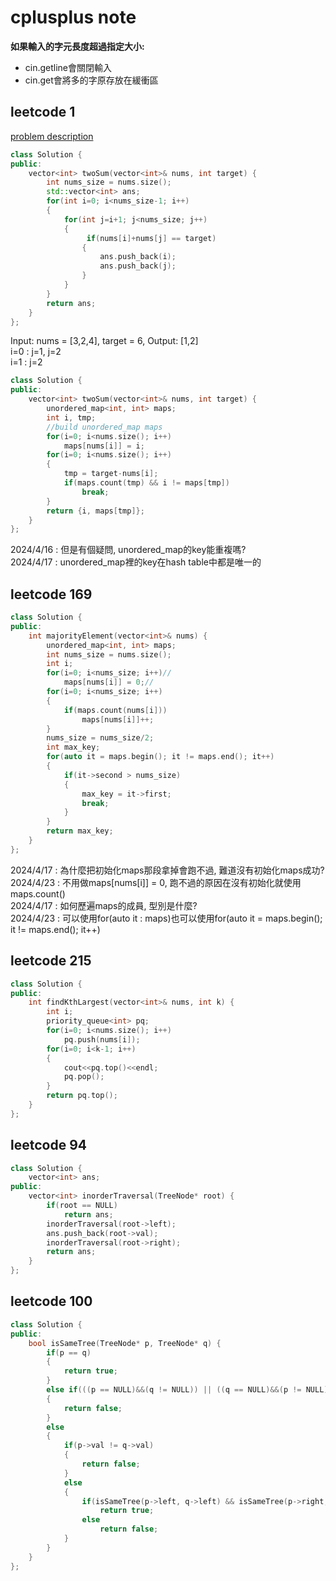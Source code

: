 # cplusplus note

**如果輸入的字元長度超過指定大小:**

* cin.getline會關閉輸入
* cin.get會將多的字原存放在緩衝區

## leetcode 1

[problem description](https://leetcode.com/problems/two-sum/description/)

```c++
class Solution {
public:
    vector<int> twoSum(vector<int>& nums, int target) {
        int nums_size = nums.size();
        std::vector<int> ans;
        for(int i=0; i<nums_size-1; i++)
        {
            for(int j=i+1; j<nums_size; j++)
            {
                 if(nums[i]+nums[j] == target)
                {
                    ans.push_back(i);
                    ans.push_back(j);
                }
            }
        }
        return ans;
    }
};
```

Input: nums = [3,2,4], target = 6, Output: [1,2]</br>
i=0 : j=1, j=2</br>
i=1 : j=2

```c++
class Solution {
public:
    vector<int> twoSum(vector<int>& nums, int target) {
        unordered_map<int, int> maps;
        int i, tmp;
        //build unordered_map maps
        for(i=0; i<nums.size(); i++)
            maps[nums[i]] = i;
        for(i=0; i<nums.size(); i++)
        {
            tmp = target-nums[i];
            if(maps.count(tmp) && i != maps[tmp])
                break;
        }
        return {i, maps[tmp]};
    }
};
```

2024/4/16 : 但是有個疑問, unordered_map的key能重複嗎?</br>
2024/4/17 : unordered_map裡的key在hash table中都是唯一的</br>

## leetcode 169

```c++
class Solution {
public:
    int majorityElement(vector<int>& nums) {
        unordered_map<int, int> maps;
        int nums_size = nums.size();
        int i;
        for(i=0; i<nums_size; i++)//
            maps[nums[i]] = 0;//
        for(i=0; i<nums_size; i++)
        {
            if(maps.count(nums[i]))
                maps[nums[i]]++;
        }
        nums_size = nums_size/2;
        int max_key;
        for(auto it = maps.begin(); it != maps.end(); it++)
        {
            if(it->second > nums_size)
            {
                max_key = it->first;
                break;
            }
        }
        return max_key;
    }
};
```
2024/4/17 : 為什麼把初始化maps那段拿掉會跑不過, 難道沒有初始化maps成功?</br>
2024/4/23 : 不用做maps[nums[i]] = 0, 跑不過的原因在沒有初始化就使用maps.count()</br>
2024/4/17 : 如何歷遍maps的成員, 型別是什麼?</br>
2024/4/23 : 可以使用for(auto it : maps)也可以使用for(auto it = maps.begin(); it != maps.end(); it++)</br>

## leetcode 215
```c++
class Solution {
public:
    int findKthLargest(vector<int>& nums, int k) {
        int i;
        priority_queue<int> pq;
        for(i=0; i<nums.size(); i++)
            pq.push(nums[i]);
        for(i=0; i<k-1; i++)
        {
            cout<<pq.top()<<endl;
            pq.pop();
        }
        return pq.top();
    }
};
```

## leetcode 94
```c++
class Solution {
    vector<int> ans;
public:
    vector<int> inorderTraversal(TreeNode* root) {
        if(root == NULL)
            return ans;
        inorderTraversal(root->left);
        ans.push_back(root->val);
        inorderTraversal(root->right);
        return ans;
    }
};
```

## leetcode 100
```c++
class Solution {
public:
    bool isSameTree(TreeNode* p, TreeNode* q) {
        if(p == q)
        {
            return true;
        }
        else if(((p == NULL)&&(q != NULL)) || ((q == NULL)&&(p != NULL)))
        {
            return false;
        }
        else
        {
            if(p->val != q->val)
            {
                return false;
            } 
            else
            {
                if(isSameTree(p->left, q->left) && isSameTree(p->right, q->right))
                    return true;
                else
                    return false;
            }         
        }
    }
};
```
